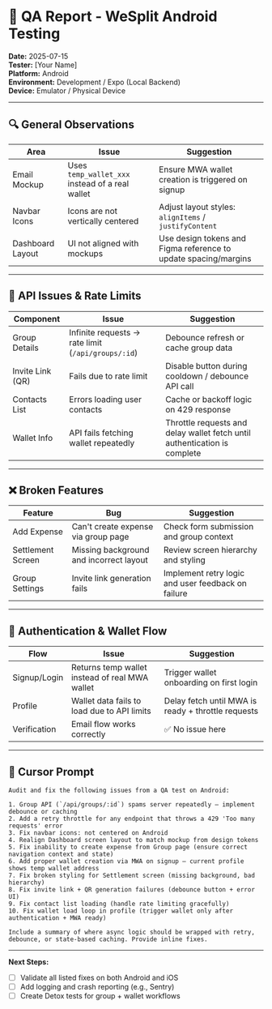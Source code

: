 
# 🧪 QA Report - WeSplit Android Testing

**Date:** 2025-07-15  
**Tester:** [Your Name]  
**Platform:** Android  
**Environment:** Development / Expo (Local Backend)  
**Device:** Emulator / Physical Device

---

## 🔍 General Observations

| Area             | Issue                                                                 | Suggestion                                                                 |
|------------------|------------------------------------------------------------------------|----------------------------------------------------------------------------|
| Email Mockup     | Uses `temp_wallet_xxx` instead of a real wallet                        | Ensure MWA wallet creation is triggered on signup                          |
| Navbar Icons     | Icons are not vertically centered                                      | Adjust layout styles: `alignItems` / `justifyContent`                     |
| Dashboard Layout | UI not aligned with mockups                                            | Use design tokens and Figma reference to update spacing/margins           |

---

## 🔁 API Issues & Rate Limits

| Component          | Issue                                                               | Suggestion                                                                |
|--------------------|----------------------------------------------------------------------|---------------------------------------------------------------------------|
| Group Details      | Infinite requests → rate limit (`/api/groups/:id`)                  | Debounce refresh or cache group data                                     |
| Invite Link (QR)   | Fails due to rate limit                                              | Disable button during cooldown / debounce API call                        |
| Contacts List      | Errors loading user contacts                                         | Cache or backoff logic on 429 response                                    |
| Wallet Info        | API fails fetching wallet repeatedly                                 | Throttle requests and delay wallet fetch until authentication is complete |

---

## ❌ Broken Features

| Feature               | Bug                                                               | Suggestion                                                               |
|------------------------|--------------------------------------------------------------------|--------------------------------------------------------------------------|
| Add Expense            | Can't create expense via group page                               | Check form submission and group context                                  |
| Settlement Screen      | Missing background and incorrect layout                           | Review screen hierarchy and styling                                      |
| Group Settings         | Invite link generation fails                                      | Implement retry logic and user feedback on failure                       |

---

## 🔐 Authentication & Wallet Flow

| Flow             | Issue                                                                 | Suggestion                                                                |
|------------------|------------------------------------------------------------------------|----------------------------------------------------------------------------|
| Signup/Login     | Returns temp wallet instead of real MWA wallet                         | Trigger wallet onboarding on first login                                  |
| Profile          | Wallet data fails to load due to API limits                            | Delay fetch until MWA is ready + throttle requests                        |
| Verification     | Email flow works correctly                                             | ✅ No issue here                                                           |

---

## 🧠 Cursor Prompt

```
Audit and fix the following issues from a QA test on Android:

1. Group API (`/api/groups/:id`) spams server repeatedly — implement debounce or caching
2. Add a retry throttle for any endpoint that throws a 429 'Too many requests' error
3. Fix navbar icons: not centered on Android
4. Realign Dashboard screen layout to match mockup from design tokens
5. Fix inability to create expense from Group page (ensure correct navigation context and state)
6. Add proper wallet creation via MWA on signup — current profile shows temp wallet address
7. Fix broken styling for Settlement screen (missing background, bad hierarchy)
8. Fix invite link + QR generation failures (debounce button + error UI)
9. Fix contact list loading (handle rate limiting gracefully)
10. Fix wallet load loop in profile (trigger wallet only after authentication + MWA ready)

Include a summary of where async logic should be wrapped with retry, debounce, or state-based caching. Provide inline fixes.
```

---

**Next Steps:**
- [ ] Validate all listed fixes on both Android and iOS
- [ ] Add logging and crash reporting (e.g., Sentry)
- [ ] Create Detox tests for group + wallet workflows
